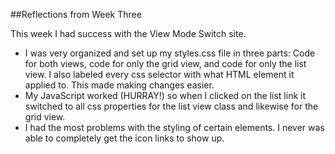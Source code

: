 ##Reflections from Week Three

This week I had success with the View Mode Switch site. 
* I was very organized and set up my styles.css file in three parts: Code for both views, code for only the grid view, and code for only the list view. I also labeled every css selector with what HTML element it applied to. This made making changes easier. 
* My JavaScript worked (HURRAY!) so when I clicked on the list link it switched to all css properties for the list view class and likewise for the grid view.
* I had the most problems with the styling of certain elements. I never was able to completely get the icon links to show up. 
